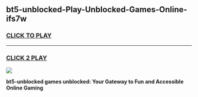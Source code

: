 
## bt5-unblocked-Play-Unblocked-Games-Online-ifs7w
<h3>
<a href="https://premium76.site?title=bt5-unblocked&ref=25A">CLICK TO PLAY</a></h3>
<hr>

<h3>
<a href="https://premium76.site?title=bt5-unblocked&ref=25A">CLICK 2 PLAY</a>
  
</h3>

<a href="https://premium76.site?title=bt5-unblocked&ref=25A"><img src="https://clearcache.store/games.png"></a>


**bt5-unblocked games unblocked: Your Gateway to Fun and Accessible Online Gaming**
